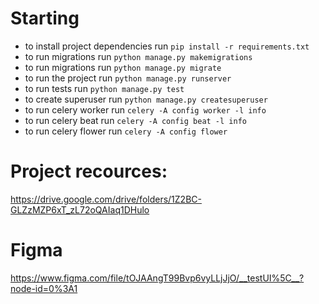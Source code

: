 # Starting 

- to install project dependencies run `pip install -r requirements.txt`
- to run migrations run `python manage.py makemigrations`
- to run migrations run `python manage.py migrate`
- to run the project run `python manage.py runserver`
- to run tests run `python manage.py test`
- to create superuser run `python manage.py createsuperuser`
- to run celery worker run `celery -A config worker -l info`
- to run celery beat run `celery -A config beat -l info`
- to run celery flower run `celery -A config flower`



# Project recources:
https://drive.google.com/drive/folders/1Z2BC-GLZzMZP6xT_zL72oQAIaq1DHulo

# Figma
https://www.figma.com/file/tOJAAngT99Bvp6vyLLjJjO/__testUI%5C__?node-id=0%3A1

